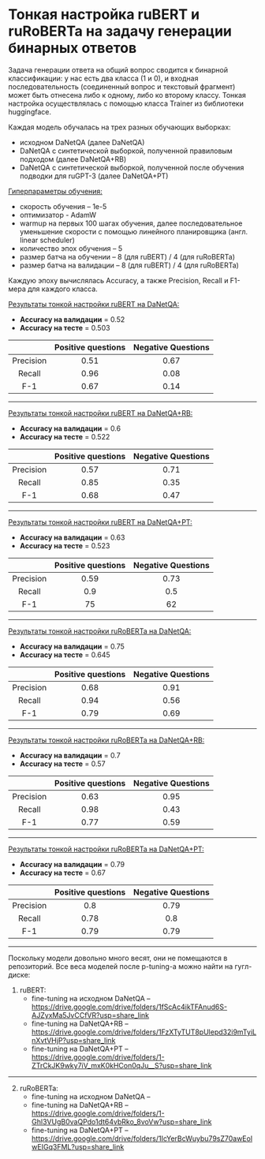 # Тонкая настройка ruBERT и ruRoBERTa на задачу генерации бинарных ответов

Задача генерации ответа на общий вопрос сводится к бинарной классификации: у нас есть два класса (1 и 0), и входная последовательность (соединенный вопрос и текстовый фрагмент) может быть отнесена либо к одному, либо ко второму классу. Тонкая настройка осуществлялась с помощью класса Trainer из библиотеки huggingface.

Каждая модель обучалась на трех разных обучающих выборках: 
* исходном DaNetQA (далее DaNetQA)
* DaNetQA с синтетической выборкой, полученной правиловым подходом (далее DaNetQA+RB)
* DaNetQA с синтетической выборкой, полученной после обучения подводки для ruGPT-3 (далее DaNetQA+PT)

<ins>Гиперпараметры обучения:</ins>
* скорость обучения – 1e-5
* оптимизатор - AdamW
* warmup на первых 100 шагах обучения, далее последовательное уменьшение скорости с помощью линейного планировщика (англ. linear scheduler)
* количество эпох обучения – 5
* размер батча на обучении – 8 (для ruBERT) / 4 (для ruRoBERTa)
* размер батча на валидации – 8 (для ruBERT) / 4 (для ruRoBERTa)

Каждую эпоху вычислялась Accuracy, а также Precision, Recall и F1-мера для каждого класса. 

<ins>Результаты тонкой настройки ruBERT на DaNetQA:</ins>
* **Accuracy на валидации** = 0.52
* **Accuracy на тесте** = 0.503

|   | **Positive questions**  | **Negative Questions** |
|:-------------:|:-------------:|:-------------:
|Precision| 0.51  | 0.67  |
|Recall| 0.96  | 0.08 |
|F-1|0.67  | 0.14  |

---

<ins>Результаты тонкой настройки ruBERT на DaNetQA+RB:</ins>

* **Accuracy на валидации** = 0.6
* **Accuracy на тесте** = 0.522

|   | **Positive questions**  | **Negative Questions** |
|:-------------:|:-------------:|:-------------:
|Precision| 0.57  | 0.71  |
|Recall| 0.85  | 0.35 |
|F-1|0.68  | 0.47  |

---

<ins>Результаты тонкой настройки ruBERT на DaNetQA+PT:</ins>

* **Accuracy на валидации** = 0.63 
* **Accuracy на тесте** = 0.523

|   | **Positive questions**  | **Negative Questions** |
|:-------------:|:-------------:|:-------------:
|Precision| 0.59  | 0.73  |
|Recall| 0.9  | 0.5 |
|F-1|75  | 62  |

--- 

<ins>Результаты тонкой настройки ruRoBERTa на DaNetQA:</ins>
* **Accuracy на валидации** = 0.75
* **Accuracy на тесте** = 0.645

|   | **Positive questions**  | **Negative Questions** |
|:-------------:|:-------------:|:-------------:
|Precision| 0.68  | 0.91  |
|Recall| 0.94  | 0.56 |
|F-1| 0.79  | 0.69  |

---

<ins>Результаты тонкой настройки ruRoBERTa на DaNetQA+RB:</ins>

* **Accuracy на валидации** = 0.7 
* **Accuracy на тесте** = 0.57

|   | **Positive questions**  | **Negative Questions** |
|:-------------:|:-------------:|:-------------:
|Precision| 0.63  | 0.95  |
|Recall| 0.98  | 0.43 |
|F-1| 0.77  | 0.59  |

---

<ins>Результаты тонкой настройки ruRoBERTa на DaNetQA+PT:</ins>

* **Accuracy на валидации** = 0.79
* **Accuracy на тесте** = 0.67

|   | **Positive questions**  | **Negative Questions** |
|:-------------:|:-------------:|:-------------:
|Precision| 0.8  | 0.79  |
|Recall| 0.78  | 0.8 |
|F-1| 0.79  | 0.79  |

--- 

Поскольку модели довольно много весят, они не помещаются в репозиторий. Все веса моделей после p-tuning-а можно найти на гугл-диске: 
1. ruBERT:
    * fine-tuning на исходном DaNetQA – https://drive.google.com/drive/folders/1fScAc4ikTFAnud6S-AJZyxMa5JvCCfVR?usp=share_link
    * fine-tuning на DaNetQA+RB – https://drive.google.com/drive/folders/1FzXTyTUT8pUlepd32i9mTyiLnXvtVHjP?usp=share_link
    * fine-tuning на DaNetQA+PT –  https://drive.google.com/drive/folders/1-ZTrCkJK9wky7iV_mxK0kHCon0qJu__S?usp=share_link
--- 
2. ruRoBERTa: 
    * fine-tuning на исходном DaNetQA – 
    * fine-tuning на DaNetQA+RB – https://drive.google.com/drive/folders/1-Ghl3VUgB0vaQPdo1dt64vbRko_8voVw?usp=share_link
    * fine-tuning на DaNetQA+PT – https://drive.google.com/drive/folders/1IcYerBcWuybu79sZ70awEolwEIGq3FML?usp=share_link

